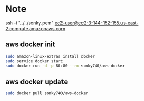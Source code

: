 # Note

ssh -i "../../sonky.pem" ec2-user@ec2-3-144-152-155.us-east-2.compute.amazonaws.com

## aws docker init

```bash
sudo amazon-linux-extras install docker
sudo service docker start
sudo docker run -d -p 80:80 --rm sonky740/aws-docker
```

## aws docker update

```bash
sudo docker pull sonky740/aws-docker
```